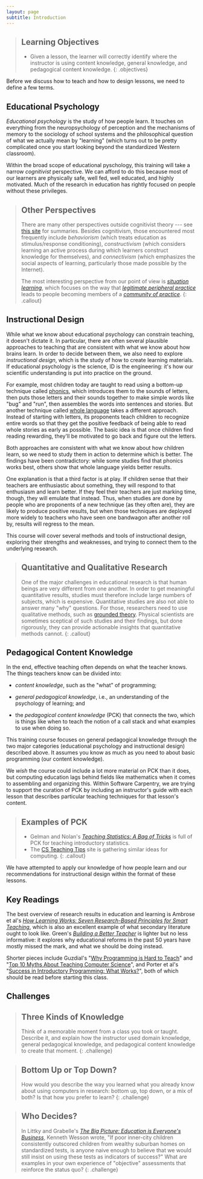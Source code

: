 ```yaml
---
layout: page
subtitle: Introduction
---
```

> ## Learning Objectives
>
> *   Given a lesson,
>     the learner will correctly identify where the instructor is using content knowledge,
>     general knowledge, and pedagogical content knowledge.
{: .objectives}

Before we discuss how to teach and how to design lessons,
we need to define a few terms.

## Educational Psychology

*Educational psychology* is the study of how people learn.
It touches on everything from the neuropsychology of perception and the mechanisms of memory
to the sociology of school systems
and the philosophical question of what we actually mean by "learning"
(which turns out to be pretty complicated once you start looking beyond
the standardized Western classroom).

Within the broad scope of educational pyschology,
this training will take a narrow *cognitivist* perspective.
We can afford to do this because most of our learners are
physically safe, well fed, well educated, and highly motivated.
Much of the research in education has rightly focused on people without these privileges.

> ## Other Perspectives
>
> There are many other perspectives outside cognitivist theory ---
> see [this site](http://www.learning-theories.com/) for summaries.
> Besides cognitivism, those encountered most frequently include
> *behaviorism* (which treats education as stimulus/response conditioning),
> *constructivism* (which considers learning an active process
> during which learners construct knowledge for themselves),
> and *connectivism* (which emphasizes the social aspects of learning,
> particularly those made possible by the Internet).
>
> The most interesting perspective from our point of view is
> *[situation learning](https://en.wikipedia.org/wiki/Situated_learning)*,
> which focuses on the way that
> *[legitimate peripheral practice](https://en.wikipedia.org/wiki/Legitimate_peripheral_participation)*
> leads to people becoming members of
> a *[community of practice](https://en.wikipedia.org/wiki/Community_of_practice)*.
{: .callout}

## Instructional Design

While what we know about educational psychology can constrain teaching,
it doesn't dictate it.
In particular,
there are often several plausible approaches to teaching
that are consistent with what we know about how brains learn.
In order to decide between them,
we also need to explore *instructional design*,
which is the study of how to create learning materials.
If educational psychology is the science,
ID is the engineering:
it's how our scientific understanding is put into practice on the ground.

For example,
most children today are taught to read using a bottom-up technique called
[phonics](http://en.wikipedia.org/wiki/Phonics),
which introduces them to the sounds of letters,
then puts those letters and their sounds together to make simple words like "bug" and "run",
then assembles the words into sentences and stories.
But another technique called [whole language](http://en.wikipedia.org/wiki/Whole_language)
takes a different approach.
Instead of starting with letters,
its proponents teach children to recognize entire words
so that they get the positive feedback of being able to read whole stories as early as possible.
The basic idea is that once children find reading rewarding,
they'll be motivated to go back and figure out the letters.

Both approaches are consistent with what we know about how children learn,
so we need to study them in action to determine which is better.
The findings have been contradictory:
while some studies find that phonics works best,
others show that whole language yields better results.

One explanation is that a third factor is at play.
If children sense that their teachers are enthusiastic about something,
they will respond to that enthusiasm and learn better.
If they feel their teachers are just marking time,
though,
they will emulate that instead.
Thus,
when studies are done by people who are proponents of a new technique
(as they often are),
they are likely to produce positive results,
but when those techniques are deployed more widely
to teachers who have seen one bandwagon after another roll by,
results will regress to the mean.

This course will cover several methods and tools of instructional design,
exploring their strengths and weaknesses,
and trying to connect them to the underlying research.

> ## Quantitative and Qualitative Research
>
> One of the major challenges in educational research is that
> human beings are very different from one another.
> In order to get meaningful quantitative results,
> studies must therefore include large numbers of subjects,
> which is expensive.
> Quantitative studies are also not able to answer many "why" questions.
> For those,
> researchers need to use qualitative methods,
> such as [grounded theory](https://en.wikipedia.org/wiki/Grounded_theory).
> Physical scientists are sometimes sceptical of such studies and their findings,
> but done rigorously,
> they can provide actionable insights that quantitative methods cannot.
{: .callout}

## Pedagogical Content Knowledge

In the end, effective teaching often depends on what the teacher knows.
The things teachers know can be divided into:

*   *content knowledge*, such as the "what" of programming;

*   *general pedagogical knowledge*, i.e., an understanding of the
    psychology of learning; and

*   the *pedagogical content knowledge* (PCK) that connects the two,
    which is things like when to teach the notion of a call stack
    and what examples to use when doing so.

This training course focuses on general pedagogical knowledge
through the two major categories
(educational psychology and instructional design) described above.
It assumes you know as much as you need to about basic programming
(our content knowledge).

We *wish* the course could include a lot more material on PCK than it does,
but computing education lags behind fields like mathematics
when it comes to assembling and organizing this.  Within
Software Carpentry, we are trying to support the curation of PCK by including
an instructor's guide with each lesson that describes particular teaching
techniques for that lesson's content.

> ## Examples of PCK
>
> *   Gelman and Nolan's *[Teaching Statistics: A Bag of Tricks](http://www.amazon.com/Teaching-Statistics-Tricks-Andrew-Gelman/dp/0198572247/)*
>     is full of PCK for teaching introductory statistics.
> *   The [CS Teaching Tips](http://csteachingtips.org/) site
>     is gathering similar ideas for computing.
{: .callout}

We have attempted to apply our knowledge of how people learn
and our recommendations for instructional design
within the format of these lessons.

## Key Readings

The best overview of research results in education and learning is
Ambrose et al's *[How Learning Works: Seven Research-Based Principles for Smart Teaching](http://www.amazon.com/How-Learning-Works-Research-Based-Jossey-Bass/dp/0470484101/)*,
which is also an excellent example of what secondary literature ought to look like.
Green's *[Building a Better Teacher](http://www.amazon.com/Building-Better-Teacher-Teaching-Everyone/dp/0393081591)*
is lighter but no less informative:
it explores why educational reforms in the past 50 years have mostly missed the mark,
and what we should be doing instead.

Shorter pieces include
Guzdial's "[Why Programming is Hard to Teach](papers/guzdial-why-hard-to-teach-2011.pdf)"
and "[Top 10 Myths About Teaching Computer Science](papers/guzdial-10-myths-2015.pdf)",
and Porter et al's "[Success in Introductory Programming: What Works?](files/porter-what-works-2013.pdf)",
both of which should be read before starting this class.

## Challenges

> ## Three Kinds of Knowledge
>
> Think of a memorable moment from a class you took or taught.
> Describe it,
> and explain how the instructor used domain knowledge,
> general pedagogical knowledge,
> and pedagogical content knowledge to create that moment.
{: .challenge}

> ## Bottom Up or Top Down?
>
> How would you describe the way you learned what you already know
> about using computers in research:
> bottom up, top down, or a mix of both?
> Is that how you prefer to learn?
{: .challenge}

> ## Who Decides?
>
> In Littky and Grabelle's *[The Big Picture: Education is Everyone's Business](http://www.amazon.com/Big-Picture-Education-Everyones-Business/dp/0871209713/)*,
> Kenneth Wesson wrote,
> "If poor inner-city children consistently outscored children from wealthy suburban homes on standardized tests,
> is anyone naive enough to believe that we would still insist on using these tests as indicators of success?"
> What are examples in your own experience of "objective" assessments that reinforce the status quo?
{: .challenge}
